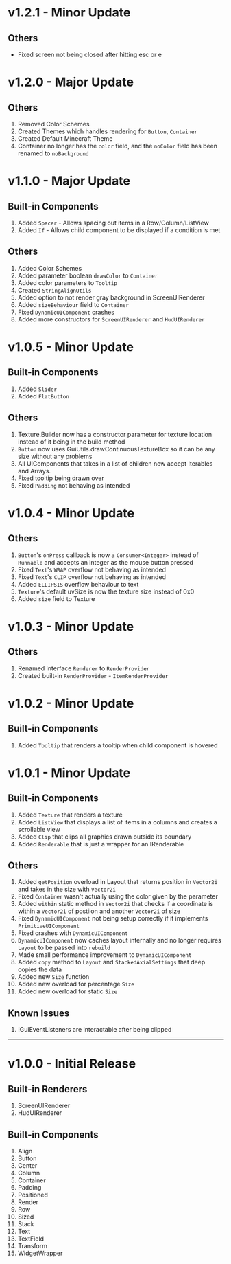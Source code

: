 # v1.2.1 - Minor Update
## Others
- Fixed screen not being closed after hitting esc or e

# v1.2.0 - Major Update
## Others
1. Removed Color Schemes
2. Created Themes which handles rendering for `Button`, `Container`
3. Created Default Minecraft Theme
4. Container no longer has the `color` field, and the `noColor` field has been renamed to `noBackground`

# v1.1.0 - Major Update
## Built-in Components
1. Added `Spacer` - Allows spacing out items in a Row/Column/ListView
2. Added `If` - Allows child component to be displayed if a condition is met

## Others
1. Added Color Schemes
2. Added parameter boolean `drawColor` to `Container`
3. Added color parameters to `Tooltip`
4. Created `StringAlignUtils`
5. Added option to not render gray background in ScreenUIRenderer
6. Added `sizeBehaviour` field to `Container`
7. Fixed `DynamicUIComponent` crashes
8. Added more constructors for `ScreenUIRenderer` and `HudUIRenderer`

# v1.0.5 - Minor Update
## Built-in Components
1. Added `Slider`
2. Added `FlatButton`

## Others
1. Texture.Builder now has a constructor parameter for texture location instead of it being in the build method
2. `Button` now uses GuiUtils.drawContinuousTextureBox so it can be any size without any problems
3. All UIComponents that takes in a list of children now accept Iterables and Arrays.
4. Fixed tooltip being drawn over
5. Fixed `Padding` not behaving as intended

# v1.0.4 - Minor Update
## Others
1. `Button`'s `onPress` callback is now a `Consumer<Integer>` instead of `Runnable` and accepts an integer as the mouse button pressed
2. Fixed `Text`'s `WRAP` overflow not behaving as intended
3. Fixed `Text`'s `CLIP` overflow not behaving as intended
4. Added `ELLIPSIS` overflow behaviour to text
5. `Texture`'s default uvSize is now the texture size instead of 0x0
6. Added `size` field to Texture

# v1.0.3 - Minor Update
## Others
1. Renamed interface `Renderer` to `RenderProvider`
2. Created built-in `RenderProvider` - `ItemRenderProvider`

# v1.0.2 - Minor Update
## Built-in Components
1. Added `Tooltip` that renders a tooltip when child component is hovered

# v1.0.1 - Minor Update
## Built-in Components
1. Added `Texture` that renders a texture
2. Added `ListView` that displays a list of items in a columns and creates a scrollable view
3. Added `Clip` that clips all graphics drawn outside its boundary
4. Added `Renderable` that is just a wrapper for an IRenderable

## Others
1. Added `getPosition` overload in Layout that returns position in `Vector2i` and takes in the size with `Vector2i`
2. Fixed `Container` wasn't actually using the color given by the parameter
3. Added `within` static method in `Vector2i` that checks if a coordinate is within a `Vector2i` of postiion and another `Vector2i` of size
4. Fixed `DynamicUIComponent` not being setup correctly if it implements `PrimitiveUIComponent`
5. Fixed crashes with `DynamicUIComponent`
6. `DynamicUIComponent` now caches layout internally and no longer requires `Layout` to be passed into `rebuild`
7. Made small performance improvement to `DynamicUIComponent`
8. Added `copy` method to `Layout` and `StackedAxialSettings` that deep copies the data
9. Added new `Size` function
10. Added new overload for percentage `Size`
11. Added new overload for static `Size`

## Known Issues
1. IGuiEventListeners are interactable after being clipped
---

# v1.0.0 - Initial Release

## Built-in Renderers
1. ScreenUIRenderer
2. HudUIRenderer

## Built-in Components
1. Align
2. Button
3. Center
4. Column
5. Container
6. Padding
7. Positioned
8. Render
9. Row
10. Sized
11. Stack
12. Text
13. TextField
14. Transform
15. WidgetWrapper